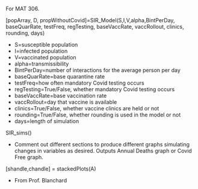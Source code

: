 For MAT 306.

[popArray, D, propWithoutCovid]=SIR_Model(S,I,V,alpha,BintPerDay, baseQuarRate, testFreq, regTesting, baseVaccRate, vaccRollout, clinics, rounding, days)

- S=susceptible population
- I=infected population
- V=vaccinated population
- alpha=transmissibility
- BintPerDay=number of interactions for the average person per day
- baseQuarRate=base quarantine rate
- testFreq=how often mandatory Covid testing occurs
- regTesting=True/False, whether mandatory Covid testing occurs
- baseVaccRate=base vaccination rate
- vaccRollout=day that vaccine is available
- clinics=True/False, whether vaccine clinics are held or not
- rounding=True/False, whether rounding is used in the model or not
- days=length of simulation

SIR_sims()
- Comment out different sections to produce different graphs simulating changes in variables as desired. Outputs Annual Deaths graph or Covid Free graph.

[shandle,chandle] = stackedPlots(A)
- From Prof. Blanchard
